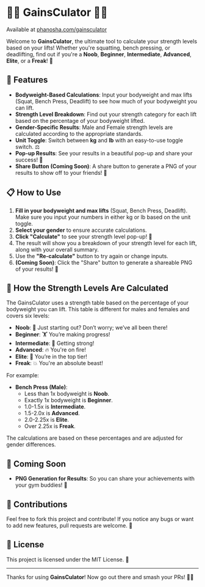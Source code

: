 
# 🏋️‍♂️ GainsCulator 🏋️‍♀️

Available at [phanosha.com/gainsculator](http://phanosha.com/gainsculator)

Welcome to **GainsCulator**, the ultimate tool to calculate your strength levels based on your lifts! Whether you're squatting, bench pressing, or deadlifting, find out if you're a **Noob**, **Beginner**, **Intermediate**, **Advanced**, **Elite**, or a **Freak**! 🚀

## 🌟 Features

- **Bodyweight-Based Calculations**: Input your bodyweight and max lifts (Squat, Bench Press, Deadlift) to see how much of your bodyweight you can lift.
- **Strength Level Breakdown**: Find out your strength category for each lift based on the percentage of your bodyweight lifted.
- **Gender-Specific Results**: Male and Female strength levels are calculated according to the appropriate standards.
- **Unit Toggle**: Switch between **kg** and **lb** with an easy-to-use toggle switch. ⚖️
- **Pop-up Results**: See your results in a beautiful pop-up and share your success! 🎉
- **Share Button (Coming Soon)**: A share button to generate a PNG of your results to show off to your friends! 📸

## 📋 How to Use

1. **Fill in your bodyweight and max lifts** (Squat, Bench Press, Deadlift). Make sure you input your numbers in either kg or lb based on the unit toggle.
2. **Select your gender** to ensure accurate calculations.
3. **Click "Calculate"** to see your strength level pop-up! 💪
4. The result will show you a breakdown of your strength level for each lift, along with your overall summary.
5. Use the **"Re-calculate"** button to try again or change inputs.
6. **(Coming Soon)**: Click the "Share" button to generate a shareable PNG of your results! 🎯


## 🧠 How the Strength Levels Are Calculated

The GainsCulator uses a strength table based on the percentage of your bodyweight you can lift. This table is different for males and females and covers six levels:

- **Noob**: 🚶 Just starting out? Don’t worry; we’ve all been there!
- **Beginner**: 🏋️ You’re making progress!
- **Intermediate**: 💪 Getting strong!
- **Advanced**: 🔥 You're on fire!
- **Elite**: 👑 You’re in the top tier!
- **Freak**: 💥 You're an absolute beast!

For example:
- **Bench Press (Male)**: 
   - Less than 1x bodyweight is **Noob**.
   - Exactly 1x bodyweight is **Beginner**.
   - 1.0-1.5x is **Intermediate**.
   - 1.5-2.0x is **Advanced**.
   - 2.0-2.25x is **Elite**.
   - Over 2.25x is **Freak**.

The calculations are based on these percentages and are adjusted for gender differences.

## 🚀 Coming Soon

- **PNG Generation for Results**: So you can share your achievements with your gym buddies! 💯

## 🤝 Contributions

Feel free to fork this project and contribute! If you notice any bugs or want to add new features, pull requests are welcome. 🎉

## 📝 License

This project is licensed under the MIT License. 📄

---

Thanks for using **GainsCulator**! Now go out there and smash your PRs! 💪🔥

